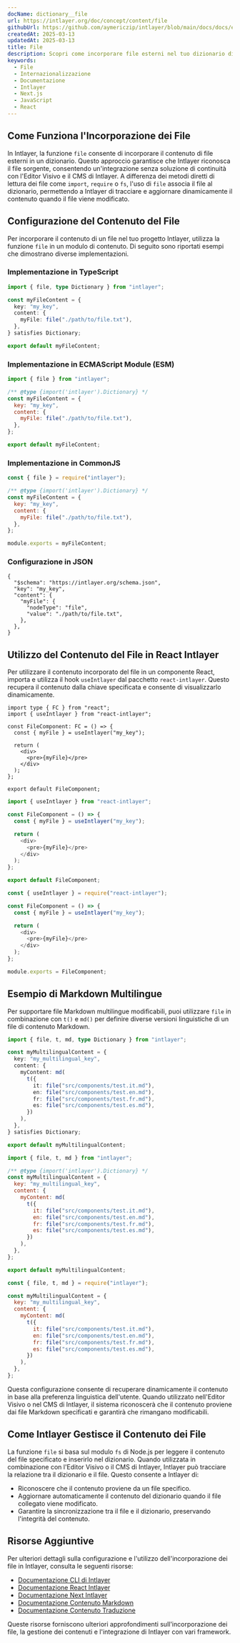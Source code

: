 ```yaml
---
docName: dictionary__file
url: https://intlayer.org/doc/concept/content/file
githubUrl: https://github.com/aymericzip/intlayer/blob/main/docs/docs/en/dictionary/file.md
createdAt: 2025-03-13
updatedAt: 2025-03-13
title: File
description: Scopri come incorporare file esterni nel tuo dizionario di contenuti utilizzando la funzione `file`. Questa documentazione spiega come Intlayer collega e gestisce dinamicamente il contenuto dei file.
keywords:
  - File
  - Internazionalizzazione
  - Documentazione
  - Intlayer
  - Next.js
  - JavaScript
  - React
---
```


## Come Funziona l'Incorporazione dei File

In Intlayer, la funzione `file` consente di incorporare il contenuto di file esterni in un dizionario. Questo approccio garantisce che Intlayer riconosca il file sorgente, consentendo un'integrazione senza soluzione di continuità con l'Editor Visivo e il CMS di Intlayer. A differenza dei metodi diretti di lettura dei file come `import`, `require` o `fs`, l'uso di `file` associa il file al dizionario, permettendo a Intlayer di tracciare e aggiornare dinamicamente il contenuto quando il file viene modificato.

## Configurazione del Contenuto del File

Per incorporare il contenuto di un file nel tuo progetto Intlayer, utilizza la funzione `file` in un modulo di contenuto. Di seguito sono riportati esempi che dimostrano diverse implementazioni.

### Implementazione in TypeScript

```typescript fileName="**/*.content.ts" contentDeclarationFormat="typescript"
import { file, type Dictionary } from "intlayer";

const myFileContent = {
  key: "my_key",
  content: {
    myFile: file("./path/to/file.txt"),
  },
} satisfies Dictionary;

export default myFileContent;
```

### Implementazione in ECMAScript Module (ESM)

```javascript fileName="**/*.content.mjs" contentDeclarationFormat="esm"
import { file } from "intlayer";

/** @type {import('intlayer').Dictionary} */
const myFileContent = {
  key: "my_key",
  content: {
    myFile: file("./path/to/file.txt"),
  },
};

export default myFileContent;
```

### Implementazione in CommonJS

```javascript fileName="**/*.content.cjs" contentDeclarationFormat="commonjs"
const { file } = require("intlayer");

/** @type {import('intlayer').Dictionary} */
const myFileContent = {
  key: "my_key",
  content: {
    myFile: file("./path/to/file.txt"),
  },
};

module.exports = myFileContent;
```

### Configurazione in JSON

```json5 fileName="**/*.content.json" contentDeclarationFormat="json"
{
  "$schema": "https://intlayer.org/schema.json",
  "key": "my_key",
  "content": {
    "myFile": {
      "nodeType": "file",
      "value": "./path/to/file.txt",
    },
  },
}
```

## Utilizzo del Contenuto del File in React Intlayer

Per utilizzare il contenuto incorporato del file in un componente React, importa e utilizza il hook `useIntlayer` dal pacchetto `react-intlayer`. Questo recupera il contenuto dalla chiave specificata e consente di visualizzarlo dinamicamente.

```tsx fileName="**/*.tsx" codeFormat="typescript"
import type { FC } from "react";
import { useIntlayer } from "react-intlayer";

const FileComponent: FC = () => {
  const { myFile } = useIntlayer("my_key");

  return (
    <div>
      <pre>{myFile}</pre>
    </div>
  );
};

export default FileComponent;
```

```javascript fileName="**/*.mjx" codeFormat="esm"
import { useIntlayer } from "react-intlayer";

const FileComponent = () => {
  const { myFile } = useIntlayer("my_key");

  return (
    <div>
      <pre>{myFile}</pre>
    </div>
  );
};

export default FileComponent;
```

```javascript fileName="**/*.cjs" codeFormat="commonjs"
const { useIntlayer } = require("react-intlayer");

const FileComponent = () => {
  const { myFile } = useIntlayer("my_key");

  return (
    <div>
      <pre>{myFile}</pre>
    </div>
  );
};

module.exports = FileComponent;
```

## Esempio di Markdown Multilingue

Per supportare file Markdown multilingue modificabili, puoi utilizzare `file` in combinazione con `t()` e `md()` per definire diverse versioni linguistiche di un file di contenuto Markdown.

```typescript fileName="**/*.content.ts" contentDeclarationFormat="typescript"
import { file, t, md, type Dictionary } from "intlayer";

const myMultilingualContent = {
  key: "my_multilingual_key",
  content: {
    myContent: md(
      t({
        it: file("src/components/test.it.md"),
        en: file("src/components/test.en.md"),
        fr: file("src/components/test.fr.md"),
        es: file("src/components/test.es.md"),
      })
    ),
  },
} satisfies Dictionary;

export default myMultilingualContent;
```

```javascript fileName="**/*.content.mjs" contentDeclarationFormat="esm"
import { file, t, md } from "intlayer";

/** @type {import('intlayer').Dictionary} */
const myMultilingualContent = {
  key: "my_multilingual_key",
  content: {
    myContent: md(
      t({
        it: file("src/components/test.it.md"),
        en: file("src/components/test.en.md"),
        fr: file("src/components/test.fr.md"),
        es: file("src/components/test.es.md"),
      })
    ),
  },
};

export default myMultilingualContent;
```

```javascript fileName="**/*.content.cjs" contentDeclarationFormat="commonjs"
const { file, t, md } = require("intlayer");

const myMultilingualContent = {
  key: "my_multilingual_key",
  content: {
    myContent: md(
      t({
        it: file("src/components/test.it.md"),
        en: file("src/components/test.en.md"),
        fr: file("src/components/test.fr.md"),
        es: file("src/components/test.es.md"),
      })
    ),
  },
};
```

Questa configurazione consente di recuperare dinamicamente il contenuto in base alla preferenza linguistica dell'utente. Quando utilizzato nell'Editor Visivo o nel CMS di Intlayer, il sistema riconoscerà che il contenuto proviene dai file Markdown specificati e garantirà che rimangano modificabili.

## Come Intlayer Gestisce il Contenuto dei File

La funzione `file` si basa sul modulo `fs` di Node.js per leggere il contenuto del file specificato e inserirlo nel dizionario. Quando utilizzata in combinazione con l'Editor Visivo o il CMS di Intlayer, Intlayer può tracciare la relazione tra il dizionario e il file. Questo consente a Intlayer di:

- Riconoscere che il contenuto proviene da un file specifico.
- Aggiornare automaticamente il contenuto del dizionario quando il file collegato viene modificato.
- Garantire la sincronizzazione tra il file e il dizionario, preservando l'integrità del contenuto.

## Risorse Aggiuntive

Per ulteriori dettagli sulla configurazione e l'utilizzo dell'incorporazione dei file in Intlayer, consulta le seguenti risorse:

- [Documentazione CLI di Intlayer](https://github.com/aymericzip/intlayer/blob/main/docs/docs/it/intlayer_cli.md)
- [Documentazione React Intlayer](https://github.com/aymericzip/intlayer/blob/main/docs/docs/it/intlayer_with_create_react_app.md)
- [Documentazione Next Intlayer](https://github.com/aymericzip/intlayer/blob/main/docs/docs/it/intlayer_with_nextjs_15.md)
- [Documentazione Contenuto Markdown](https://github.com/aymericzip/intlayer/blob/main/docs/docs/it/dictionary/markdown.md)
- [Documentazione Contenuto Traduzione](https://github.com/aymericzip/intlayer/blob/main/docs/docs/it/dictionary/translation.md)

Queste risorse forniscono ulteriori approfondimenti sull'incorporazione dei file, la gestione dei contenuti e l'integrazione di Intlayer con vari framework.
